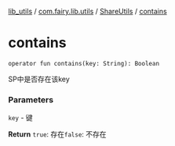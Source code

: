 [lib_utils](../../index.md) / [com.fairy.lib.utils](../index.md) / [ShareUtils](index.md) / [contains](./contains.md)

# contains

`operator fun contains(key: String): Boolean`

SP中是否存在该key

### Parameters

`key` - 键

**Return**
`true`: 存在`false`: 不存在

